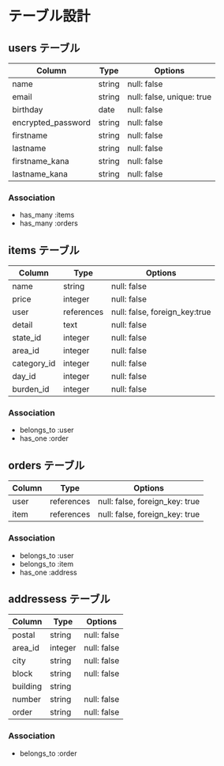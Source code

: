 # テーブル設計


## users テーブル
| Column             | Type   | Options                   |
| ------------------ | ------ | ------------------------- |
| name               | string | null: false               |
| email              | string | null: false, unique: true |
| birthday           | date   | null: false               |
| encrypted_password | string | null: false               |
| firstname          | string | null: false               |
| lastname           | string | null: false               |
| firstname_kana     | string | null: false               |
| lastname_kana      | string | null: false               |

### Association
- has_many :items
- has_many :orders



## items テーブル
| Column      | Type      | Options                       |
| ----------- | --------- | ----------------------------- |
| name        | string    | null: false                   |
| price       | integer   | null: false                   |
| user        | references| null: false, foreign_key:true |
| detail      | text      | null: false                   |
| state_id    | integer   | null: false                   |
| area_id     | integer   | null: false                   |
| category_id | integer   | null: false                   |
| day_id      | integer   | null: false                   |
| burden_id   | integer   | null: false                   |

### Association
- belongs_to :user
- has_one :order



## orders テーブル
| Column  | Type       | Options                        |
| ------- | ---------- | ------------------------------ |
| user    | references | null: false, foreign_key: true |
| item    | references | null: false, foreign_key: true |

### Association
- belongs_to :user
- belongs_to :item
- has_one :address



## addressess テーブル
| Column             | Type   | Options     |
| ------------------ | ------ | ----------- |
| postal             | string | null: false |
| area_id            | integer| null: false |
| city               | string | null: false |
| block              | string | null: false |
| building           | string |             |
| number             | string | null: false |
| order              | string | null: false |

### Association
- belongs_to :order


